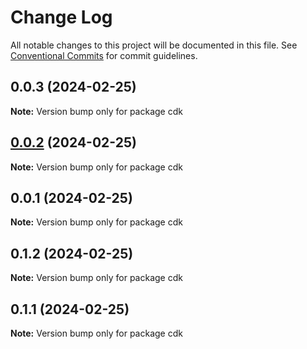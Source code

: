 # Change Log

All notable changes to this project will be documented in this file.
See [Conventional Commits](https://conventionalcommits.org) for commit guidelines.

## 0.0.3 (2024-02-25)

**Note:** Version bump only for package cdk





## [0.0.2](https://github.com/charlotte-hues/valculator/compare/cdk@0.0.1...cdk@0.0.2) (2024-02-25)

**Note:** Version bump only for package cdk





## 0.0.1 (2024-02-25)

**Note:** Version bump only for package cdk





## 0.1.2 (2024-02-25)

**Note:** Version bump only for package cdk





## 0.1.1 (2024-02-25)

**Note:** Version bump only for package cdk

